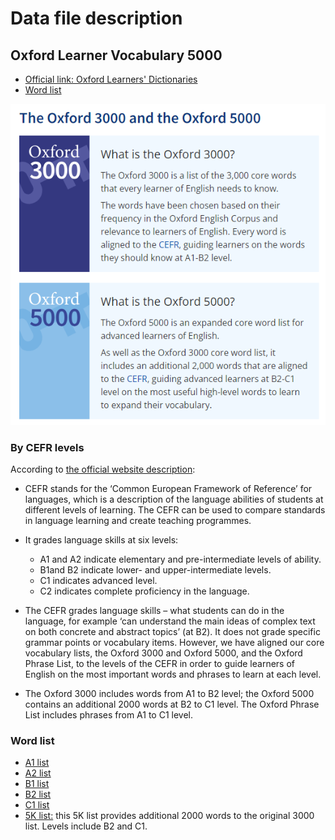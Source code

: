# Data file description

## Oxford Learner Vocabulary 5000

+ [Official link: Oxford Learners' Dictionaries](https://www.oxfordlearnersdictionaries.com/wordlists/oxford3000-5000)
+ [Word list](#word-list)
  
![](https://github.com/MK316/Myapps/blob/main/mrkim21apps/data/oxford5k.png)

### By CEFR levels

According to [the official website description](https://www.oxfordlearnersdictionaries.com/about/wordlists/cefr):

+ CEFR stands for the ‘Common European Framework of Reference’ for languages, which is a description of the language abilities of students at different levels of learning. The CEFR can be used to compare standards in language learning and create teaching programmes.

+ It grades language skills at six levels:

  + A1 and A2 indicate elementary and pre-intermediate levels of ability.
  + B1and B2 indicate lower- and upper-intermediate levels.
  + C1 indicates advanced level.
  + C2 indicates complete proficiency in the language.

+ The CEFR grades language skills – what students can do in the language, for example ‘can understand the main ideas of complex text on both concrete and abstract topics’ (at B2). It does not grade specific grammar points or vocabulary items. However, we have aligned our core vocabulary lists, the Oxford 3000 and Oxford 5000, and the Oxford Phrase List, to the levels of the CEFR in order to guide learners of English on the most important words and phrases to learn at each level.

+ The Oxford 3000 includes words from A1 to B2 level; the Oxford 5000 contains an additional 2000 words at B2 to C1 level. The Oxford Phrase List includes phrases from A1 to C1 level.

### Word list

  + [A1 list](https://github.com/MK316/Myapps/blob/main/mrkim21apps/data/OF3KA1.csv)
  + [A2 list](https://github.com/MK316/Myapps/blob/main/mrkim21apps/data/OF3KA2.csv)
  + [B1 list](https://github.com/MK316/Myapps/blob/main/mrkim21apps/data/OF3KB1.csv)
  + [B2 list](https://github.com/MK316/Myapps/blob/main/mrkim21apps/data/OF3KB2.csv)
  + [C1 list](https://github.com/MK316/Myapps/blob/main/mrkim21apps/data/OF3KC1.csv)
  + [5K list:](https://github.com/MK316/Myapps/blob/main/mrkim21apps/data/OF5K.csv) this 5K list provides additional 2000 words to the original 3000 list. Levels include B2 and C1. 
